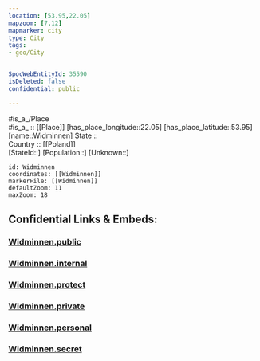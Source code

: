 ```yaml
---
location: [53.95,22.05] 
mapzoom: [7,12] 
mapmarker: city 
type: City
tags:
- geo/City


SpocWebEntityId: 35590
isDeleted: false
confidential: public

---
```

#is_a_/Place  
#is_a_ :: [[Place]] 
[has_place_longitude::22.05] 
[has_place_latitude::53.95] 
[name::Widminnen] 
State ::  
Country :: [[Poland]]  
[StateId::] 
[Population::] 
[Unknown::] 


```leaflet
id: Widminnen
coordinates: [[Widminnen]] 
markerFile: [[Widminnen]] 
defaultZoom: 11 
maxZoom: 18
```


## Confidential Links & Embeds: 

### [Widminnen.public](/_public/\Earth\Continent\Europe\Europe~East\Poland\Provinces~Poland\Warmian-Masurian\CityWidminnen.public.md) 

### [Widminnen.internal](/_internal/\Earth\Continent\Europe\Europe~East\Poland\Provinces~Poland\Warmian-Masurian\CityWidminnen.internal.md) 

### [Widminnen.protect](/_protect/\Earth\Continent\Europe\Europe~East\Poland\Provinces~Poland\Warmian-Masurian\CityWidminnen.protect.md) 

### [Widminnen.private](/_private/\Earth\Continent\Europe\Europe~East\Poland\Provinces~Poland\Warmian-Masurian\CityWidminnen.private.md) 

### [Widminnen.personal](/_personal/\Earth\Continent\Europe\Europe~East\Poland\Provinces~Poland\Warmian-Masurian\CityWidminnen.personal.md) 

### [Widminnen.secret](/_secret/\Earth\Continent\Europe\Europe~East\Poland\Provinces~Poland\Warmian-Masurian\CityWidminnen.secret.md)

